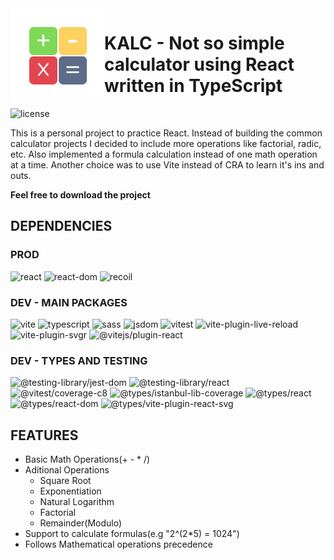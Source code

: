 
<img src="https://github.com/LFCavalcanti/kalc/raw/main/public/logo_kalc.svg" align="left" height="150" width="150" >

# KALC - Not so simple calculator using React written in TypeScript
![license](https://img.shields.io/github/license/LFCavalcanti/kalc?color=green)

This is a personal project to practice React. Instead of building the common calculator projects I decided to include more operations like factorial, radic, etc. Also implemented a formula calculation instead of one math operation at a time.
Another choice was to use Vite instead of CRA to learn it's ins and outs.

**Feel free to download the project**

## DEPENDENCIES

### PROD
![react](https://img.shields.io/github/package-json/dependency-version/lfcavalcanti/kalc/react?color=important)
![react-dom](https://img.shields.io/github/package-json/dependency-version/lfcavalcanti/kalc/react-dom?color=important)
![recoil](https://img.shields.io/github/package-json/dependency-version/lfcavalcanti/kalc/recoil?color=important)

### DEV - MAIN PACKAGES
![vite](https://img.shields.io/github/package-json/dependency-version/lfcavalcanti/kalc/dev/vite?color=green)
![typescript](https://img.shields.io/github/package-json/dependency-version/lfcavalcanti/kalc/dev/typescript?color=green)
![sass](https://img.shields.io/github/package-json/dependency-version/lfcavalcanti/kalc/dev/sass?color=green)
![jsdom](https://img.shields.io/github/package-json/dependency-version/lfcavalcanti/kalc/dev/jsdom?color=green)
![vitest](https://img.shields.io/github/package-json/dependency-version/lfcavalcanti/kalc/dev/vitest?color=green)
![vite-plugin-live-reload](https://img.shields.io/github/package-json/dependency-version/lfcavalcanti/kalc/dev/vite-plugin-live-reload?color=green)
![vite-plugin-svgr](https://img.shields.io/github/package-json/dependency-version/lfcavalcanti/kalc/dev/vite-plugin-svgr?color=green)
![@vitejs/plugin-react](https://img.shields.io/github/package-json/dependency-version/lfcavalcanti/kalc/dev/@vitejs/plugin-react?color=green)

### DEV - TYPES AND TESTING
![@testing-library/jest-dom](https://img.shields.io/github/package-json/dependency-version/lfcavalcanti/kalc/dev/@testing-library/jest-dom?color=yellowgreen)
![@testing-library/react](https://img.shields.io/github/package-json/dependency-version/lfcavalcanti/kalc/dev/@testing-library/react?color=yellowgreen)
![@vitest/coverage-c8](https://img.shields.io/github/package-json/dependency-version/lfcavalcanti/kalc/dev/@vitest/coverage-c8?color=yellowgreen)
![@types/istanbul-lib-coverage](https://img.shields.io/github/package-json/dependency-version/lfcavalcanti/kalc/dev/@types/istanbul-lib-coverage?color=blue)
![@types/react](https://img.shields.io/github/package-json/dependency-version/lfcavalcanti/kalc/dev/@types/react?color=blue)
![@types/react-dom](https://img.shields.io/github/package-json/dependency-version/lfcavalcanti/kalc/dev/@types/react-dom?color=blue)
![@types/vite-plugin-react-svg](https://img.shields.io/github/package-json/dependency-version/lfcavalcanti/kalc/dev/@types/vite-plugin-react-svg?color=blue)

## FEATURES
* Basic Math Operations(+ - * /)
* Aditional Operations
    - Square Root
    - Exponentiation
    - Natural Logarithm
    - Factorial
    - Remainder(Modulo)
* Support to calculate formulas(e.g "2^(2*5) = 1024")
* Follows Mathematical operations precedence


